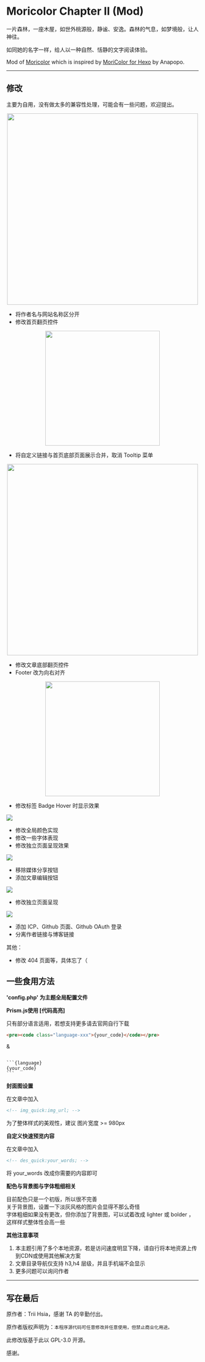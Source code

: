 # Moricolor Chapter II (Mod)

一片森林，一座木屋，如世外桃源般，静谧、安逸。森林的气息，如梦境般，让人神往。

如同她的名字一样，给人以一种自然、恬静的文字阅读体验。

Mod of [Moricolor](https://github.com/txperl/Moricolor-for-Typecho) which is inspired by [MoriColor for Hexo](https://github.com/Anapopo/Moricolor-for-Hexo) by Anapopo.

----------

## 修改

主要为自用，没有做太多的兼容性处理，可能会有一些问题，欢迎提出。

<center><img width="500px" src="https://s2.loli.net/2025/02/12/1AWSjgfndN6lLFZ.png"/></center>

- 将作者名与网站名称区分开
- 修改首页翻页控件

<center><img width="300px" src="https://s2.loli.net/2025/02/12/d91FSY7GCXOyEIv.png"/></center>

- 将自定义链接与首页底部页面展示合并，取消 Tooltip 菜单

<center><img width="500px" src="https://s2.loli.net/2025/02/12/IabfHnRiezh9U5k.png"/></center>

- 修改文章底部翻页控件
- Footer 改为向右对齐

<center><img width="300px" src="https://s2.loli.net/2025/02/12/OZFwUATaj8hbQox.png"/></center>

- 修改标签 Badge Hover 时显示效果

![](https://s2.loli.net/2025/02/12/OQvo2AWd16rCg5i.png)

- 修改全局颜色实现
- 修改一些字体表现
- 修改独立页面呈现效果

![](https://s2.loli.net/2025/02/13/rszJ2lZY1G9FLEv.png)

- 移除媒体分享按钮
- 添加文章编辑按钮

![](https://s2.loli.net/2025/02/13/p26iHhdRAOtsPGL.png)

- 修改独立页面呈现

![](https://s2.loli.net/2025/02/13/DfKOFRBtQ8yViXT.png)

- 添加 ICP、Github 页面、Github OAuth 登录
- 分离作者链接与博客链接

其他：

- 修改 404 页面等，具体忘了（

## 一些食用方法

**'config.php' 为主题全局配置文件**

**Prism.js使用 [代码高亮]**

只有部分语言适用，若想支持更多请去官网自行下载
```html
<pre><code class="language-xxx">{your_code}</code></pre>
```
&  
<pre><code class="language-html">
```{language}
{your_code}
```
</code></pre>


**封面图设置**

在文章中加入

```html 
<!-- img_quick:img_url; -->
```

为了整体样式的美观性，建议 图片宽度 >= 980px


**自定义快速预览内容**

在文章中加入

```html 
<!-- des_quick:your_words; -->
```

将 your_words 改成你需要的内容即可


**配色与背景图与字体粗细相关**

目前配色只是一个初版，所以很不完善  
关于背景图，设置一下淡灰风格的图片会显得不那么奇怪  
字体粗细如果没有更改，但你添加了背景图，可以试着改成 lighter 或 bolder ，这样样式整体性会高一些


**其他注意事项**

1. 本主题引用了多个本地资源，若是访问速度明显下降，请自行将本地资源上传到CDN或使用其他解决方案
2. 文章目录导航仅支持 h3,h4 层级，并且手机端不会显示
3. 更多问题可以询问作者

----------

## 写在最后

原作者：Trii Hsia，感谢 TA 的辛勤付出。

原作者版权声明为：`本程序源代码可任意修改并任意使用，但禁止商业化用途。`

此修改版基于此以 GPL-3.0 开源。

感谢。
